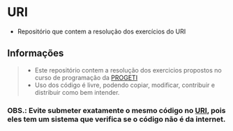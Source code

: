 # URI
- Repositório que contem a resolução dos exercícios do URI

## Informações
> - Este repositório contem a resolução dos exercicios propostos no curso de programação da [PROGETI](http://progeticascavel.com.br)
> - Uso dos código é livre, podendo copiar, modificar, contribuir e distribuir como bem intender.
  
### **OBS.: Evite submeter exatamente o mesmo código no [URI](https://www.beecrowd.com.br/), pois eles tem um sistema que verifica se o código não é da internet**.
